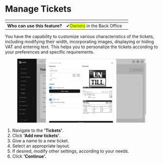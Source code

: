 # Manage Tickets

<table data-card-size="large" data-view="cards" data-full-width="true"><thead><tr><th></th><th></th><th></th></tr></thead><tbody><tr><td><strong>Who can use this feature?</strong> </td><td> <span data-gb-custom-inline data-tag="emoji" data-code="2714">✔</span><mark style="color:green;">Owners</mark> in the Back Office</td><td></td></tr></tbody></table>

You have the capability to customize various characteristics of the tickets, including modifying their width, incorporating images, displaying or hiding VAT and entering text. This helps you to personalize the tickets according to your preferences and specific requirements.&#x20;

<figure><img src="../../../.gitbook/assets/tickets.jpg" alt=""><figcaption></figcaption></figure>

1. Navigate to the **'Tickets'**.
2. Click **'Add new tickets'**.
3. Give a name to a new ticket.
4. Select an appropriate layout.
5. If desired, modify other settings, according to your needs.
6. Click **'Continue'.**

